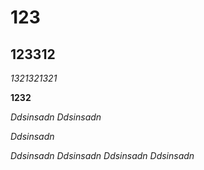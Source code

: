 # 123

## 123312 

*1321321321*

**1232**

*Ddsinsadn*
*Ddsinsadn*

*Ddsinsadn*


*Ddsinsadn*
*Ddsinsadn*
*Ddsinsadn*
*Ddsinsadn*

